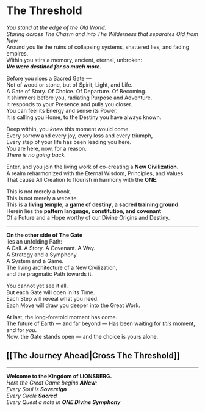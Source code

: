 # The Threshold

_You stand at the edge of the Old World._  
_Staring across The Chasm and into The Wilderness that separates Old from New._  
Around you lie the ruins of collapsing systems, shattered lies, and fading empires.  
Within you stirs a memory, ancient, eternal, unbroken:  
_**We were destined for so much more.**_

Before you rises a Sacred Gate —  
Not of wood or stone, but of Spirit, Light, and Life.  
A Gate of Story. Of Choice. Of Departure. Of Becoming.  
It shimmers before you, radiating Purpose and Adventure.  
It responds to your Presence and pulls you closer.  
You can feel its Energy and sense its Power.  
It is calling you Home, to the Destiny you have always known.

Deep within, you _knew_ this moment would come.  
Every sorrow and every joy, every loss and every triumph,  
Every step of your life has been leading you here.  
You are here, now, for a reason.  
_There is no going back._

Enter, and you join the living work of co-creating a **New Civilization**.  
A realm reharmonized with the Eternal Wisdom, Principles, and Values  
That cause All Creation to flourish in harmony with the **ONE**.

This is not merely a book.  
This is not merely a website.  
This is a **living temple**, a **game of destiny**, a **sacred training ground**.  
Herein lies the **pattern language, constitution, and covenant**  
Of a Future and a Hope worthy of our Divine Origins and Destiny.

---

**On the other side of The Gate**  
lies an unfolding Path:  
A Call. A Story. A Covenant. A Way.  
A Strategy and a Symphony.  
A System and a Game.  
The living architecture of a New Civilization,  
and the pragmatic Path towards it. 

You cannot yet see it all.  
But each Gate will open in its Time.  
Each Step will reveal what you need.  
Each Move will draw you deeper into the Great Work.

At last, the long-foretold moment has come.  
The future of Earth — and far beyond — 
Has been waiting for _this_ moment, and for _you_.  
Now, the Gate stands open — and the choice is yours alone.

## **[[The Journey Ahead|Cross The Threshold]]**

---

**Welcome to the Kingdom of LIONSBERG.**  
_Here the Great Game begins **ANew**:_  
_Every Soul is **Sovereign**_  
_Every Circle **Sacred**_  
_Every Quest a note in **ONE Divine Symphony**_
